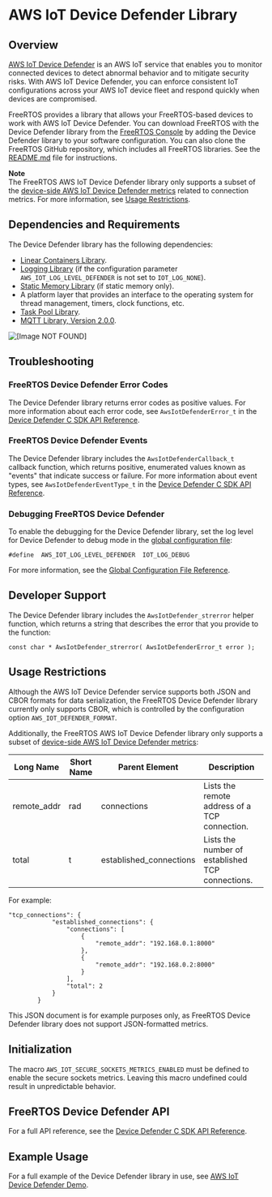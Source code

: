 # AWS IoT Device Defender Library<a name="afr-device-defender-library"></a>

## Overview<a name="freertos-defender-overview"></a>

[AWS IoT Device Defender](https://docs.aws.amazon.com/iot/latest/developerguide/device-defender.html) is an AWS IoT service that enables you to monitor connected devices to detect abnormal behavior and to mitigate security risks\. With AWS IoT Device Defender, you can enforce consistent IoT configurations across your AWS IoT device fleet and respond quickly when devices are compromised\.

FreeRTOS provides a library that allows your FreeRTOS\-based devices to work with AWS IoT Device Defender\. You can download FreeRTOS with the Device Defender library from the [FreeRTOS Console](https://console.aws.amazon.com/freertos) by adding the Device Defender library to your software configuration\. You can also clone the FreeRTOS GitHub repository, which includes all FreeRTOS libraries\. See the [ README\.md](https://github.com/aws/amazon-freertos/blob/master/README.md) file for instructions\.

**Note**  
The FreeRTOS AWS IoT Device Defender library only supports a subset of the [device\-side AWS IoT Device Defender metrics](https://docs.aws.amazon.com/iot/latest/developerguide/device-defender-detect.html#DetectMetricsMessages) related to connection metrics\. For more information, see [Usage Restrictions](#freertos-defender-restrictions)\.

## Dependencies and Requirements<a name="freertos-defender-dependencies"></a>

The Device Defender library has the following dependencies:
+ [Linear Containers Library](lib-linear.md)\.
+ [Logging Library](lib-logging.md) \(if the configuration parameter `AWS_IOT_LOG_LEVEL_DEFENDER` is not set to `IOT_LOG_NONE`\)\.
+ [Static Memory Library](lib-static.md) \(if static memory only\)\.
+ A platform layer that provides an interface to the operating system for thread management, timers, clock functions, etc\.
+ [Task Pool Library](task-pool.md)\.
+ [MQTT Library, Version 2\.0\.0](freertos-mqtt-2.md)\.

![\[Image NOT FOUND\]](http://docs.aws.amazon.com/freertos/latest/userguide/images/defender-dependencies.png)

## Troubleshooting<a name="freertos-defender-troubleshooting"></a>

### FreeRTOS Device Defender Error Codes<a name="afr-device-defender-error-codes"></a>

The Device Defender library returns error codes as positive values\. For more information about each error code, see `AwsIotDefenderError_t` in the [Device Defender C SDK API Reference](https://docs.aws.amazon.com/freertos/latest/lib-ref/c-sdk/defender/index.html)\.

### FreeRTOS Device Defender Events<a name="afr-device-defender-events"></a>

The Device Defender library includes the `AwsIotDefenderCallback_t` callback function, which returns positive, enumerated values known as "events" that indicate success or failure\. For more information about event types, see `AwsIotDefenderEventType_t` in the [Device Defender C SDK API Reference](https://docs.aws.amazon.com/freertos/latest/lib-ref/c-sdk/defender/index.html)\.

### Debugging FreeRTOS Device Defender<a name="afr-device-defender-debugging"></a>

To enable the debugging for the Device Defender library, set the log level for Device Defender to debug mode in the [global configuration file](dev-guide-freertos-libraries.md#lib-config):

```
#define  AWS_IOT_LOG_LEVEL_DEFENDER  IOT_LOG_DEBUG
```

For more information, see the [Global Configuration File Reference](https://docs.aws.amazon.com/freertos/latest/lib-ref/c-sdk/main/global_library_config.html#IOT_CONFIG_FILE)\.

## Developer Support<a name="freertos-defender-support"></a>

The Device Defender library includes the `AwsIotDefender_strerror` helper function, which returns a string that describes the error that you provide to the function:

```
const char * AwsIotDefender_strerror( AwsIotDefenderError_t error );
```

## Usage Restrictions<a name="freertos-defender-restrictions"></a>

Although the AWS IoT Device Defender service supports both JSON and CBOR formats for data serialization, the FreeRTOS Device Defender library currently only supports CBOR, which is controlled by the configuration option `AWS_IOT_DEFENDER_FORMAT`\.

Additionally, the FreeRTOS AWS IoT Device Defender library only supports a subset of [device\-side AWS IoT Device Defender metrics](https://docs.aws.amazon.com/iot/latest/developerguide/device-defender-detect.html#DetectMetricsMessages):


| Long Name | Short Name | Parent Element | Description | 
| --- | --- | --- | --- | 
| remote\_addr | rad | connections | Lists the remote address of a TCP connection\. | 
| total | t | established\_connections | Lists the number of established TCP connections\. | 

For example:

```
"tcp_connections": {
            "established_connections": {
                "connections": [
                    {
                        "remote_addr": "192.168.0.1:8000"
                    },
                    {
                        "remote_addr": "192.168.0.2:8000"
                    }
                ],
                "total": 2
            }
        }
```

This JSON document is for example purposes only, as FreeRTOS Device Defender library does not support JSON\-formatted metrics\.

## Initialization<a name="afr-device-defender-init"></a>

The macro `AWS_IOT_SECURE_SOCKETS_METRICS_ENABLED` must be defined to enable the secure sockets metrics\. Leaving this macro undefined could result in unpredictable behavior\.

## FreeRTOS Device Defender API<a name="afr-device-defender-api"></a>

For a full API reference, see the [Device Defender C SDK API Reference](https://docs.aws.amazon.com/freertos/latest/lib-ref/c-sdk/defender/index.html)\.

## Example Usage<a name="freertos-defender-example"></a>

For a full example of the Device Defender library in use, see [AWS IoT Device Defender Demo](dd-demo.md)\.